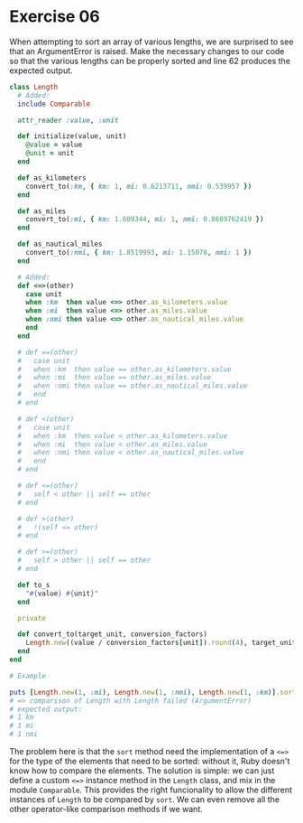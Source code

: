 # Exercise 06

When attempting to sort an array of various lengths, we are surprised to see that an ArgumentError is raised. Make the necessary changes to our code so that the various lengths can be properly sorted and line 62 produces the expected output.

```ruby
class Length
  # Added:
  include Comparable

  attr_reader :value, :unit

  def initialize(value, unit)
    @value = value
    @unit = unit
  end

  def as_kilometers
    convert_to(:km, { km: 1, mi: 0.6213711, nmi: 0.539957 })
  end

  def as_miles
    convert_to(:mi, { km: 1.609344, mi: 1, nmi: 0.8689762419 })
  end

  def as_nautical_miles
    convert_to(:nmi, { km: 1.8519993, mi: 1.15078, nmi: 1 })
  end

  # Added:
  def <=>(other)
    case unit
    when :km  then value <=> other.as_kilometers.value
    when :mi  then value <=> other.as_miles.value
    when :nmi then value <=> other.as_nautical_miles.value
    end
  end

  # def ==(other)
  #   case unit
  #   when :km  then value == other.as_kilometers.value
  #   when :mi  then value == other.as_miles.value
  #   when :nmi then value == other.as_nautical_miles.value
  #   end
  # end

  # def <(other)
  #   case unit
  #   when :km  then value < other.as_kilometers.value
  #   when :mi  then value < other.as_miles.value
  #   when :nmi then value < other.as_nautical_miles.value
  #   end
  # end

  # def <=(other)
  #   self < other || self == other
  # end

  # def >(other)
  #   !(self <= other)
  # end

  # def >=(other)
  #   self > other || self == other
  # end

  def to_s
    "#{value} #{unit}"
  end

  private

  def convert_to(target_unit, conversion_factors)
    Length.new((value / conversion_factors[unit]).round(4), target_unit)
  end
end

# Example

puts [Length.new(1, :mi), Length.new(1, :nmi), Length.new(1, :km)].sort
# => comparison of Length with Length failed (ArgumentError)
# expected output:
# 1 km
# 1 mi
# 1 nmi
```

The problem here is that the `sort` method need the implementation of a `<=>` for the type of the elements that need to be sorted: without it, Ruby doesn't know how to compare the elements. The solution is simple: we can just define a custom `<=>` instance method in the `Length` class, and mix in the module `Comparable`. This provides the right funcionality to allow the different instances of `Length` to be compared by `sort`. We can even remove all the other operator-like comparison methods if we want.

